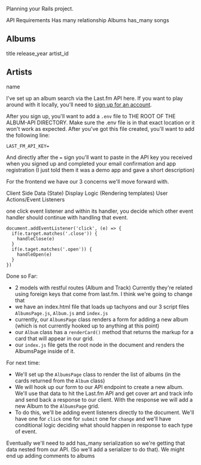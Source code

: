 Planning your Rails project.

API Requirements
Has many relationship
Albums has_many songs

## Albums
title
release_year
artist_id

## Artists
name

I've set up an album search via the Last.fm API here. If you want to play around with it locally, you'll need to [sign up for an account](https://www.last.fm/api/account/create).

After you sign up, you'll want to add a `.env` file to THE ROOT OF THE ALBUM-API DIRECTORY. Make sure the .env file is in that exact location or it won't work as expected. After you've got this file created, you'll want to add the following line:

```
LAST_FM_API_KEY=
```
And directly after the `=` sign you'll want to paste in the API key you received when you signed up and completed your email confirmation and app registration (I just told them it was a demo app and gave a short description)

For the frontend we have our 3 concerns we'll move forward with.

Client Side Data (State)
Display Logic (Rendering templates)
User Actions/Event Listeners

one click event listener and within its handler, you decide which other event handler should continue with handling that event.
```
document.addEventListener('click', (e) => {
  if(e.target.matches('.close')) {
    handleClose(e)
  } 
  if(e.taget.matches('.open')) {
    handleOpen(e)
  }
})
```

Done so Far:
- 2 models with restful routes (Album and Track) Currently they're related using foreign keys that come from last.fm. I think we're going to change that
- we have an index.html file that loads up tachyons and our 3 script files `AlbumsPage.js`, `Album.js` and `index.js`
- currently, our `AlbumsPage` class renders a form for adding a new album (which is not currently hooked up to anything at this point)
- our `Album` class has a `renderCard()` method that returns the markup for a card that will appear in our grid.
- our `index.js` file gets the root node in the document and renders the AlbumsPage inside of it.

For next time:
- We'll set up the `AlbumsPage` class to render the list of albums (in the cards returned from the `Album` class)
- We will hook up our form to our API endpoint to create a new album. We'll use that data to hit the Last.fm API and get cover art and track info and send back a response to our client. With the response we will add a new Album to the `AlbumsPage` grid.
- To do this, we'll be adding event listeners directly to the document. We'll have one for `click` one for `submit` one for `change` and we'll have conditional logic deciding what should happen in response to each type of event.

Eventually we'll need to add has_many serialization so we're getting that data nested from our API. (So we'll add a serializer to do that). We might end up adding comments to albums

